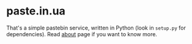 # paste.in.ua

That's a simple pastebin service, written in Python (look in `setup.py` for
dependencies). Read [about](http://paste.in.ua/about/) page if you want to know
more.
